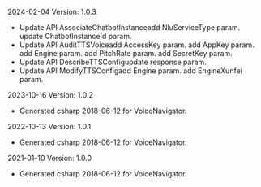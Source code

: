 2024-02-04 Version: 1.0.3
- Update API AssociateChatbotInstanceadd NluServiceType param.
update ChatbotInstanceId param.
- Update API AuditTTSVoiceadd AccessKey param.
add AppKey param.
add Engine param.
add PitchRate param.
add SecretKey param.
- Update API DescribeTTSConfigupdate response param.
- Update API ModifyTTSConfigadd Engine param.
add EngineXunfei param.


2023-10-16 Version: 1.0.2
- Generated csharp 2018-06-12 for VoiceNavigator.

2022-10-13 Version: 1.0.1
- Generated csharp 2018-06-12 for VoiceNavigator.

2021-01-10 Version: 1.0.0
- Generated csharp 2018-06-12 for VoiceNavigator.

